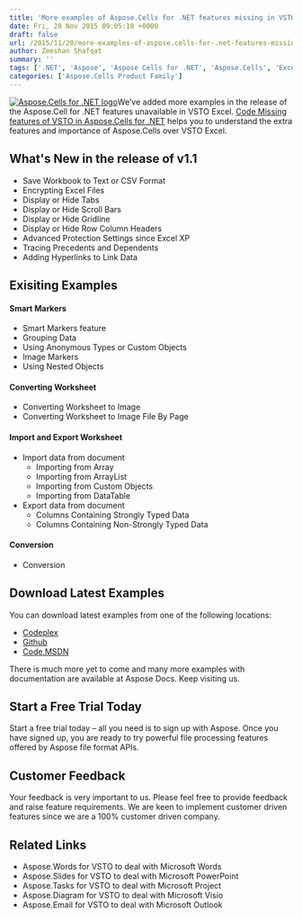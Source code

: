 ```yaml
---
title: 'More examples of Aspose.Cells for .NET features missing in VSTO to deal with Microsoft Excel Documents'
date: Fri, 20 Nov 2015 09:05:18 +0000
draft: false
url: /2015/11/20/more-examples-of-aspose.cells-for-.net-features-missing-in-vsto-to-deal-with-microsoft-excel-documents/
author: Zeeshan Shafqat
summary: ''
tags: ['.NET', 'Aspose', 'Aspose Cells for .NET', 'Aspose.Cells', 'Excel', 'File Format API', 'Microsoft', 'Microsoft Excel', 'Missing Features of Aspose.Cells for VSTO Excel', 'VSTO', 'VSTO Cells', 'features unavailable in VSTO Excel', 'file format', 'migration tip', 'product release']
categories: ['Aspose.Cells Product Family']
---
```


[![][1]](https://www.aspose.com/ "Aspose.Cells for .NET API")We’ve added more examples in the release of the Aspose.Cell for .NET features unavailable in VSTO Excel. [Code Missing features of VSTO in Aspose.Cells for .NET][2] helps you to understand the extra features and importance of Aspose.Cells over VSTO Excel.

## What's New in the release of v1.1

*   Save Workbook to Text or CSV Format
*   Encrypting Excel Files
*   Display or Hide Tabs
*   Display or Hide Scroll Bars
*   Display or Hide Gridline
*   Display or Hide Row Column Headers
*   Advanced Protection Settings since Excel XP
*   Tracing Precedents and Dependents
*   Adding Hyperlinks to Link Data

## Exisiting Examples

#### **Smart Markers**

*   Smart Markers feature
*   Grouping Data
*   Using Anonymous Types or Custom Objects
*   Image Markers
*   Using Nested Objects

#### **Converting Worksheet**

*   Converting Worksheet to Image
*   Converting Worksheet to Image File By Page

#### **Import and Export Worksheet**

*   Import data from document
    *   Importing from Array
    *   Importing from ArrayList
    *   Importing from Custom Objects
    *   Importing from DataTable
*   Export data from document
    *   Columns Containing Strongly Typed Data
    *   Columns Containing Non-Strongly Typed Data

#### **Conversion**

*   Conversion

## Download Latest Examples

You can download latest examples from one of the following locations:

*   [Codeplex][3]
*   [Github][4]
*   [Code.MSDN][5]

There is much more yet to come and many more examples with documentation are available at Aspose Docs. Keep visiting us.

## Start a Free Trial Today

Start a free trial today – all you need is to sign up with Aspose. Once you have signed up, you are ready to try powerful file processing features offered by Aspose file format APIs.

## Customer Feedback

Your feedback is very important to us. Please feel free to provide feedback and raise feature requirements. We are keen to implement customer driven features since we are a 100% customer driven company.

## Related Links

*   Aspose.Words for VSTO to deal with Microsoft Words
*   Aspose.Slides for VSTO to deal with Microsoft PowerPoint
*   Aspose.Tasks for VSTO to deal with Microsoft Project
*   Aspose.Diagram for VSTO to deal with Microsoft Visio
*   Aspose.Email for VSTO to deal with Microsoft Outlook




[1]: https://blog.aspose.com/wp-content/uploads/sites/2/2013/08/aspose-Cells-for-net_100.png "Aspose.Cells for .NET logo"
[2]: https://downloads.aspose.com/total
[3]: https://downloads.aspose.com/total
[4]: https://github.com/asposecells/Aspose_Cells_NET/releases/tag/MissingFeaturesAsposeCellsForVSTO1.1
[5]: https://code.msdn.microsoft.com/Missing-features-in-VSTO-ac9ea836




